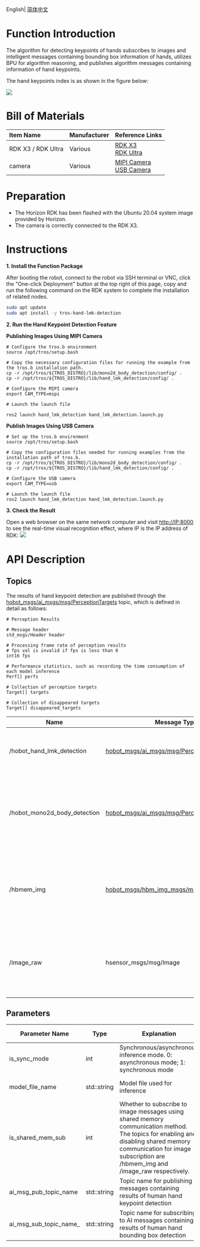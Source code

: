 English| [简体中文](./README_cn.md)

# Function Introduction

The algorithm for detecting keypoints of hands subscribes to images and intelligent messages containing bounding box information of hands, utilizes BPU for algorithm reasoning, and publishes algorithm messages containing information of hand keypoints.

The hand keypoints index is as shown in the figure below:

![](./imgs/hand_lmk_index.jpeg)


# Bill of Materials

| Item Name           | Manufacturer | Reference Links                                              |
| :------------------ | ------------ | ------------------------------------------------------------ |
| RDK X3 / RDK Ultra  | Various      | [RDK X3](https://developer.horizon.cc/rdkx3)<br>[RDK Ultra](https://developer.horizon.cc/rdkultra) |
| camera              | Various      | [MIPI Camera](https://developer.horizon.cc/nodehubdetail/168958376283445781)<br>[USB Camera](https://developer.horizon.cc/nodehubdetail/168958376283445777)|


# Preparation

- The Horizon RDK has been flashed with the Ubuntu 20.04 system image provided by Horizon.
- The camera is correctly connected to the RDK X3.

# Instructions


**1. Install the Function Package**

After booting the robot, connect to the robot via SSH terminal or VNC, click the "One-click Deployment" button at the top right of this page, copy and run the following command on the RDK system to complete the installation of related nodes.

```bash
sudo apt update
sudo apt install -y tros-hand-lmk-detection
```

**2. Run the Hand Keypoint Detection Feature**

**Publishing Images Using MIPI Camera**

```shell
# Configure the tros.b environment
source /opt/tros/setup.bash

# Copy the necessary configuration files for running the example from the tros.b installation path.
cp -r /opt/tros/${TROS_DISTRO}/lib/mono2d_body_detection/config/ .
cp -r /opt/tros/${TROS_DISTRO}/lib/hand_lmk_detection/config/ .

# Configure the MIPI camera
export CAM_TYPE=mipi

# Launch the launch file

ros2 launch hand_lmk_detection hand_lmk_detection.launch.py
```

**Publish Images Using USB Camera**

```shell
# Set up the tros.b environment
source /opt/tros/setup.bash

# Copy the configuration files needed for running examples from the installation path of tros.b.
cp -r /opt/tros/${TROS_DISTRO}/lib/mono2d_body_detection/config/ .
cp -r /opt/tros/${TROS_DISTRO}/lib/hand_lmk_detection/config/ .

# Configure the USB camera
export CAM_TYPE=usb

# Launch the launch file
ros2 launch hand_lmk_detection hand_lmk_detection.launch.py
```

**3. Check the Result**

Open a web browser on the same network computer and visit [http://IP:8000](http://IP:8000) to see the real-time visual recognition effect, where IP is the IP address of RDK:
![](./imgs/hand_lmk_render.jpg)

# API Description

## Topics

The results of hand keypoint detection are published through the [hobot_msgs/ai_msgs/msg/PerceptionTargets](https://github.com/HorizonRDK/hobot_msgs/blob/develop/ai_msgs/msg/PerceptionTargets.msg) topic, which is defined in detail as follows:
```shell
# Perception Results

# Message header
std_msgs/Header header

# Processing frame rate of perception results
# fps val is invalid if fps is less than 0
int16 fps

# Performance statistics, such as recording the time consumption of each model inference
Perf[] perfs

# Collection of perception targets
Target[] targets

# Collection of disappeared targets
Target[] disappeared_targets
```

| Name                    | Message Type                                   | Description                                         |
| ----------------------- | ------------------------------------------ | --------------------------------------- |
| /hobot_hand_lmk_detection | [hobot_msgs/ai_msgs/msg/PerceptionTargets](https://github.com/HorizonRDK/hobot_msgs/blob/develop/ai_msgs/msg/PerceptionTargets.msg) | Publish information about detected hand keypoints (only appears after gesture wake-up is enabled) |
| /hobot_mono2d_body_detection | [hobot_msgs/ai_msgs/msg/PerceptionTargets](https://github.com/HorizonRDK/hobot_msgs/blob/develop/ai_msgs/msg/PerceptionTargets.msg) | Subscribe to information about human body targets recognized by the previous node, including human body bounding box, face box, hand box, and human body keypoints |
| /hbmem_img | [hobot_msgs/hbm_img_msgs/msg/HbmMsg1080P](https://github.com/HorizonRDK/hobot_msgs/blob/develop/hbm_img_msgs/msg/HbmMsg1080P.msg) | When is_shared_mem_sub == 1, subscribe to image data published by the previous node using shared memory communication method |
| /image_raw | hsensor_msgs/msg/Image | When is_shared_mem_sub == 0, subscribe to related image data published by the previous node using ROS's normal subscription method |


## Parameters

| Parameter Name           | Type          | Explanation                                                                                                           | Required | Supported Configuration | Default Value |
| ----------------------- | ----------- | ------------------------------------------------------------------------------------------------------------------- | -------- | -------------------- | ---------------------------- |
| is_sync_mode            | int          | Synchronous/asynchronous inference mode. 0: asynchronous mode; 1: synchronous mode                                    | No       | 0/1                  | 0                            |
| model_file_name         | std::string  | Model file used for inference                                                                                        | No       | Configure the actual model path | config/handLMKs.hbm          |
| is_shared_mem_sub       | int          | Whether to subscribe to image messages using shared memory communication method. The topics for enabling and disabling shared memory communication for image subscription are /hbmem_img and /image_raw respectively. | 0/1  | 0/1                  | 0                            |
| ai_msg_pub_topic_name   | std::string  | Topic name for publishing messages containing results of human hand keypoint detection                            | No       | Configure based on deployment environment | /hobot_hand_lmk_detection    |
| ai_msg_sub_topic_name_  | std::string  | Topic name for subscribing to AI messages containing results of human hand bounding box detection                 | No       | Configure based on deployment environment | /hobot_mono2d_body_detection |
